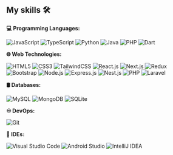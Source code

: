 <h2> My skills 🛠</h2>

<p><strong>💻 Programming Languages:</strong></p>
<p>
  <img src="https://img.shields.io/badge/JavaScript-F7DF1E?style=flat-square&logo=javascript&logoColor=white" alt="JavaScript" style="max-width: 100%; height: auto;" />
  <img src="https://img.shields.io/badge/TypeScript-3178C6?style=flat-square&logo=typescript&logoColor=white" alt="TypeScript" style="max-width: 100%; height: auto;" />
  <img src="https://img.shields.io/badge/Python-3776AB?style=flat-square&logo=python&logoColor=white" alt="Python" style="max-width: 100%; height: auto;" />
  <img src="https://img.shields.io/badge/Java-007396?style=flat-square&logo=java&logoColor=white" alt="Java" style="max-width: 100%; height: auto;" />
    <img src="https://img.shields.io/badge/PHP-777BB4?style=flat-square&logo=php&logoColor=white" alt="PHP" style="max-width: 100%; height: auto;" />
  <img src="https://img.shields.io/badge/Dart-0175C2?style=flat-square&logo=dart&logoColor=white" alt="Dart" style="max-width: 100%; height: auto;" />
</p>

<p><strong>🌐 Web Technologies:</strong></p>
<p>
  <img src="https://img.shields.io/badge/HTML5-E34F26?style=flat-square&logo=html5&logoColor=white" alt="HTML5" style="max-width: 100%; height: auto;" />
  <img src="https://img.shields.io/badge/CSS3-1572B6?style=flat-square&logo=css3&logoColor=white" alt="CSS3" style="max-width: 100%; height: auto;" />
  <img src="https://img.shields.io/badge/TailwindCSS-06B6D4?style=flat-square&logo=tailwindcss&logoColor=white" alt="TailwindCSS" style="max-width: 100%; height: auto;" />
  <img src="https://img.shields.io/badge/React.js-61DAFB?style=flat-square&logo=react&logoColor=white" alt="React.js" style="max-width: 100%; height: auto;" />
  <img src="https://img.shields.io/badge/Next.js-000000?style=flat-square&logo=next.js&logoColor=white" alt="Next.js" style="max-width: 100%; height: auto;" />
  <img src="https://img.shields.io/badge/Redux-764ABC?style=flat-square&logo=redux&logoColor=white" alt="Redux" style="max-width: 100%; height: auto;" />
  <img src="https://img.shields.io/badge/Bootstrap-563D7C?style=flat-square&logo=bootstrap&logoColor=white" alt="Bootstrap" style="max-width: 100%; height: auto;" />
  <img src="https://img.shields.io/badge/Node.js-339933?style=flat-square&logo=node.js&logoColor=white" alt="Node.js" style="max-width: 100%; height: auto;" />
  <img src="https://img.shields.io/badge/Express.js-000000?style=flat-square&logo=express&logoColor=white" alt="Express.js" style="max-width: 100%; height: auto;" />
  <img src="https://img.shields.io/badge/Nest.js-E0234E?style=flat-square&logo=nestjs&logoColor=white" alt="Nest.js" style="max-width: 100%; height: auto;" />
  <img src="https://img.shields.io/badge/PHP-777BB4?style=flat-square&logo=php&logoColor=white" alt="PHP" style="max-width: 100%; height: auto;" />
  <img src="https://img.shields.io/badge/Laravel-FF2D20?style=flat-square&logo=laravel&logoColor=white" alt="Laravel" style="max-width: 100%; height: auto;" />
</p>

<p><strong>🛢 Databases:</strong></p>
<p>
  <img src="https://img.shields.io/badge/MySQL-4479A1?style=flat-square&logo=mysql&logoColor=white" alt="MySQL" style="max-width: 100%; height: auto;" />
  <img src="https://img.shields.io/badge/MongoDB-47A248?style=flat-square&logo=mongodb&logoColor=white" alt="MongoDB" style="max-width: 100%; height: auto;" />
  <img src="https://img.shields.io/badge/SQLite-003B57?style=flat-square&logo=sqlite&logoColor=white" alt="SQLite" style="max-width: 100%; height: auto;" />
</p>

<p><strong>♾️ DevOps:</strong></p>
<p>
  <img src="https://img.shields.io/badge/Git-F05032?style=flat-square&logo=git&logoColor=white" alt="Git" style="max-width: 100%; height: auto;" />
</p>

<p><strong>🔧 IDEs:</strong></p>
<p>
  <img src="https://img.shields.io/badge/Visual%20Studio%20Code-007ACC?style=flat-square&logo=visual-studio-code&logoColor=white" alt="Visual Studio Code" style="max-width: 100%; height: auto;" />
  <img src="https://img.shields.io/badge/Android%20Studio-3DDC84?style=flat-square&logo=android-studio&logoColor=white" alt="Android Studio" style="max-width: 100%; height: auto;" />
  <img src="https://img.shields.io/badge/IntelliJ%20IDEA-000000?style=flat-square&logo=intellij-idea&logoColor=white" alt="IntelliJ IDEA" style="max-width: 100%; height: auto;" />
</p>
